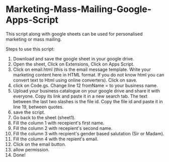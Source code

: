 # Marketing-Mass-Mailing-Google-Apps-Script
This script along with google sheets can be used for personalised marketing or mass mailing.

Steps to use this script:
1. Download and save the google sheet in your google drive.
2. Open the sheet, Click on Extensions, Click on Apps Script.
3. Click on email.html (this is the email message template. Write your marketing content here in HTML format. If you do not know html you can convert text to Html using online converters). Click on save.
4. click on Code.gs. Change line 12 fromName = to your business name.
5. Upload your business catalogue on your google drive and share it with everyone. Copy its link and paste it in a new search tab. The text between the last two slashes is the file id. Copy the file id and paste it in line 19, between quotes.
6. save the script.
7. Go back to the sheet (sheet1).
8. Fill the column 1 with recepient's first name.
9. Fill the column 2 with recepient's second name.
10. Fill the column 3 with recpient's gender based salutation (Sir or Madam).
11. Fill the column 4 with the repient's email.
12. Click on the email button.
13. allow permission.
14. Done!
